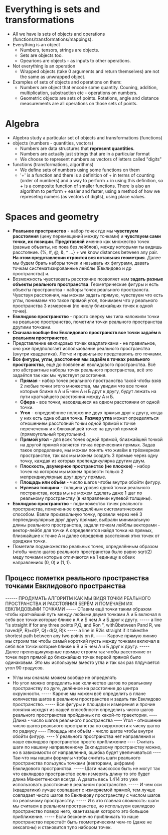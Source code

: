 
# Everything is sets and transformations
- All we have is sets of objects and operations (functions/transformations/mappings).
- Everything is an object
    - Numbers, tensors, strings are objects. 
    - Sets are objects too.
    - Opearions are objects - as inputs to other operations.
- Not everything is an operation
    - Wrapped objects (take 0 arguments and return themselves) are not the same as
      unwrapped object.
- Examples of sets of objects and operations on them:
    - Numbers are object that encode some quantity.
      Couning, addition, multiplication, substraction etc - operations on numbers.
    - Geometric objects are sets of points.
      Rotations, angle and distance measurements are all operations on those sets
      of points.

# Algebra
- Algebra study a particular set of objects and transformations (functions)
- objects (numbers - quantities, vectors) 
    - Numbers are data structures that __represent quantities__.
    - Numbers are actually just strings that are in a particular format
    - We choose to represent numbers as vectors of letters called "digits"
- functions (transformations, algorithms)
    - We define sets of numbers using some functions on them
    - '+' is a function and there is a definition of + in terms of counting 
      (order of numbers) and a way to perform + in using this definition, so + is a 
      composite function of smaller functions.
      There is also an algorithm to perform + easier and faster, using a method of how we
      represetng numers (as vectors of digits), using place values.

# Spaces and geometry
- __Реальное пространство__ - набор точек где мы __чувствуем расстояния__ (цену перемещений
  между точками) и __чувствуем сами точки, их позиции__.
  __Представляй__ именно как множество точек (разные объекты, но пока без лейблов), между которыми
  ты видишь расстояние. {%, #, @, &, ^ ...} + we know distances between any pair.
  __На этом представлении строится вся остальная геометрия__. Далее мы будем брать наборы точек и
  называть их фигурами, давать точкам систематизированные лейблы (Евклидово и др пространства)
  и.
- Возможность чувствовать расстояние позволяет нам __задать разные объекты реального пространства__.
  Геометрические фигуры и есть объекты пространства - наборы точек реального пространста.
  Чувствуя расстояния, мы можем задать прямую, чувствуем что есть углы, понимаем что такое прямой угол,
  понимаем что у реального пространства 3 измерения (по числу близжайших точек к одной точке).
- __Евклидово пространство__ - просто сверху мы типа наложили точки на реальное пространство,
  пометили точки реального пространства другими точками.
- __Сначала вообще без Евклидового пространств все точки задаём в реальном пространстве__.
- Представление евклидовых точек квадпатиками - не правильное, оно уже предпологает использование
  реального пространства (внутри квадратика). Легче и правильнее представлять его точками.
- __Все фигуры, углы, расстояния мы задаём в точках реального пространства__, ещё до появления
  евклидового пространства.
  Всё это абстрактные наборы точек реального пространства, всё это задаётся так как мы чувствует
  расстояния. 
    - __Прямая__ - набор точек реального пространства такой чтобы взяв 2 любые точки этого множества,
      мы увидим что все точки которые ближе в А и Б чем А и Б друг к другу, будут лежать на пути
      кратчайшего расстояния между А и Б.
    - __Сфера__ - все точки, находящиеся на одном расстоянии от одной точки.
    - __Угол__ - определённое положение двух прямых друг к другу, когда у них есть одна общая точка.
      __Размер угла__ может определяться отношением расстояний точки одной прямой к точке перечечения 
      и к близжайшей точке на другой прямой (прямоугольный треугольник).
    - __Прямой угол__ - для всех точек одной прямой, близжайшей точкой на другой прямой является точка 
    перечесения прямых.
    Задав такое определение, мы можем понять что живём в трёхмерном пространстве, так как мы можем
    создать 3 прямые через одну точку, каждая из которых препендикулярна другим двум.
    - __Плоскость, двумерное пространство (не плоское)__ - набор точек на котором мы можем провести
    только 2 мепрендикулярные друг другу прямые.
    - __Площадь или объём__ - число шагов чтобы внутри обойти фигуру.
    - __Нулевая толщина__ - толщина уровня одной точки реального постранства, когда мы не можем сделать
    даже 1 шаг по реальному пространству (в направлении нулевой толщины).
- __Евклидово пространство__ - подмножество точек реального пространства, помеченное определёным
систематическим способом.
Взяли произвольную точку, провели через неё 3 перпендикулярные друг другу прямые, выбрали минимальную
длины реального пространства, задали точкам лейблы векторами - вектор-лейбл для точки А определяется
найдя точки на прямых, близжайшие к точке А и далее определив расстояния этих точек от ориджин точки.
- Пометили подмножество реальных точек, определённым образом (чтобы число шагов реального пространства
было равно sqrt(2) меду точками которые отличаются на 1 единицу в обеих направлениях (0, 0) и (1, 1).

## Процесс пометки реального пространства точками Евклидового пространства
------ ПРОДУМАТЬ АЛГОРИТМ КАК МЫ ВИДЯ ТОЧКИ РЕАЛЬНОГО ПРОСТРАНСТВА И РАССТОЯНИЯ БЕРЁМ И ПОМЕЧАЕМ
       ИХ ЕВКЛИДОВЫМИ ТОЧКАМИ
----- СТавим ещё точки таким обрахом чтобы кратчайший путь между любыми двумя точками А и Б включал в себя
      все точки которые ближе к А и Б чем А и Б друг к другу.
----- a line "is straight if for any three points P,Q, and Ron ", withQbetween Pand R, we haved(P, R)=d(P, Q)+d(Q, R)k
----- a line in R2is straight if it takesthe shortest path between any two points on it.
----- Кароче прямую линию мы строим так чтобы самый короткий пусть между точками включал в себя все точки которые
ближе к В и Б чем А и Б друг к другу.
----- Далее препендикулярные прямые строим так чтобы расстояние от точек перп прямой до близжайших точек
первой прямой было одинаковым. Это мы используем вместо угла и так как раз плдучается угол 90 градусов.
- Углы мы сначала можем вообще не определять
- Но угол можно определить как количество шагов по реальному пространству по дуге, делённое на расстояние до
центра окружности.
----- Кароче мы можем всё определить в плане количества шагов в реальном пространстве и задать так Евклидово
пространство.
----- Все фигуры и площади и измерения и прочие понятия исходят из нашей способности определить число шагов
реального пространства пройденных по какой-то траектории.
---- Длина - число шагов реального пространства
---- Угол - отношение число шагов реального пространства по окружности к числу шагов по радиусу
---- Площадь или объём - число шагов чтобы внутри обойти фигуру.
---- У реального пространства нет направления и наше евклидово пространство просто приближение
---- Считать шаги по нашему направленному Евклидовому пространству можно, но в зависимости от
направления, ошибка будет увеличиваться
---- Так-что мы нашли формулы чтобы считать шаги реального пространства пользуясь точками (векторами,
цифрами) Евклидового пространства.
----- Шаги наискосок быть не могут так что евклидово пространство если измерять длину то это
будет длина Манхеттенская всегда. А давать весь 1.414 это уже использовать расстояние в реальном пространстве.
----- И чем оси (квадратики) лучше совпадают с измеряемой прямой, тем лучше совпадает число шагов по
Евклидову пространству с числом шагов по реальному пространству.
----- И в это главная сложность: шаги мы считаем в реальном пространстве, но используем евклидово пространство
поверх него, квантизация которого это большое приближение.
----- Если бесконечно приближать то наше пространство перестаёт быть геометрическим чем-то (даже не хексагоны)
и становится тупо набором точек. 



